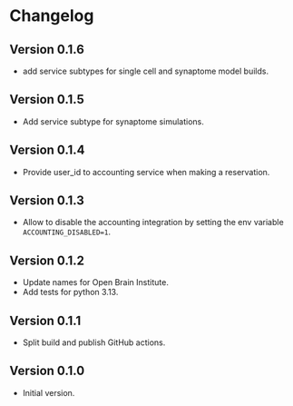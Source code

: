 # Changelog

## Version 0.1.6

- add service subtypes for single cell and synaptome model builds.

## Version 0.1.5

- Add service subtype for synaptome simulations.

## Version 0.1.4

- Provide user_id to accounting service when making a reservation.

## Version 0.1.3

- Allow to disable the accounting integration by setting the env variable `ACCOUNTING_DISABLED=1`.

## Version 0.1.2

- Update names for Open Brain Institute.
- Add tests for python 3.13.

## Version 0.1.1

- Split build and publish GitHub actions.

## Version 0.1.0

- Initial version.
